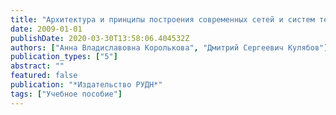 ```yaml
---
title: "Архитектура и принципы построения современных сетей и систем телекоммуникаций"
date: 2009-01-01
publishDate: 2020-03-30T13:58:06.404532Z
authors: ["Анна Владиславовна Королькова", "Дмитрий Сергеевич Кулябов"]
publication_types: ["5"]
abstract: ""
featured: false
publication: "*Издательство РУДН*"
tags: ["Учебное пособие"]
---
```



